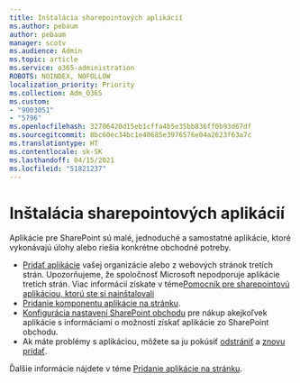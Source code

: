 ```yaml
---
title: Inštalácia sharepointových aplikácií
ms.author: pebaum
author: pebaum
manager: scotv
ms.audience: Admin
ms.topic: article
ms.service: o365-administration
ROBOTS: NOINDEX, NOFOLLOW
localization_priority: Priority
ms.collection: Adm_O365
ms.custom:
- "9003051"
- "5796"
ms.openlocfilehash: 32706420d15eb1cffa4b5e35bb836ff0b93d67df
ms.sourcegitcommit: 8bc60ec34bc1e40685e3976576e04a2623f63a7c
ms.translationtype: HT
ms.contentlocale: sk-SK
ms.lasthandoff: 04/15/2021
ms.locfileid: "51821237"
---
```

# <a name="install-sharepoint-apps"></a>Inštalácia sharepointových aplikácií

Aplikácie pre SharePoint sú malé, jednoduché a samostatné aplikácie, ktoré vykonávajú úlohy alebo riešia konkrétne obchodné potreby.

- [Pridať aplikácie](https://support.microsoft.com/office/ef9c0dbd-7fe1-4715-a1b0-fe3bc81317cb) vašej organizácie alebo z webových stránok tretích strán. Upozorňujeme, že spoločnosť Microsoft nepodporuje aplikácie tretích strán. Viac informácií získate v téme[Pomocník pre sharepointovú aplikáciou, ktorú ste si nainštalovali](https://support.office.com/article/get-help-for-a-sharepoint-app-you-installed-fd98af7f-6af0-4573-8360-8f5631c6ab21)
-   [Pridanie komponentu aplikácie na stránku](https://support.microsoft.com/office/6f06c0b7-44b8-4c69-b4ad-85197eee8d78).
-   [Konfigurácia nastavení SharePoint obchodu](https://docs.microsoft.com/sharepoint/configure-sharepoint-store-settings) pre nákup akejkoľvek aplikácie s informáciami o možnosti získať aplikácie zo SharePoint obchodu.
-   Ak máte problémy s aplikáciou, môžete sa ju pokúsiť [odstrániť](https://support.microsoft.com/office/03198d1b-c33b-498d-9469-af641a587d6c) a [znovu pridať](https://support.microsoft.com/office/ef9c0dbd-7fe1-4715-a1b0-fe3bc81317cb).

Ďalšie informácie nájdete v téme [Pridanie aplikácie na stránku](https://support.microsoft.com/office/add-an-app-to-a-site-ef9c0dbd-7fe1-4715-a1b0-fe3bc81317cb).